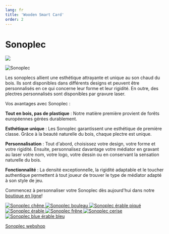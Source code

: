 ```yaml
---
lang: fr
title: 'Wooden Smart Card'
order: 2
---
```


<div class="full-width-kenburns">
<div class="wrap-bg-image">

# Sonoplec

![](/assets/images/arrow-d-white.svg)

</div>
<img srcset="/assets/images/sonoplec/sonoplec_overview-min.jpg"
     src="/assets/images/sonoplec/sonoplec_overview-min.jpg" alt="Sonoplec">
</div>

<div class="full-width-grey">
<div class="wrap -cols1">

Les sonoplecs allient une esthétique attrayante et unique au son chaud du bois. Ils sont disponibles dans différents designs et peuvent être personnalisés en ce qui concerne leur forme et leur rigidité. En outre, des plectres personnalisés sont disponibles par gravure laser.

Vos avantages avec Sonoplec :

**Tout en bois, pas de plastique** : Notre matière première provient de forêts européennes gérées durablement.

**Esthétique unique** : Les Sonoplec garantissent une esthétique de première classe. Grâce à la beauté naturelle du bois, chaque plectre est unique.

**Personnalisation** : Tout d'abord, choisissez votre design, votre forme et votre rigidité. Ensuite, personnalisez davantage votre médiator en gravant au laser votre nom, votre logo, votre dessin ou en conservant la sensation naturelle du bois.

**Fonctionnalité** : La densité exceptionnelle, la rigidité adaptable et le toucher authentique permettent à tout joueur de trouver le type de médiator adapté à son style de jeu.

Commencez à personnaliser votre Sonoplec dès aujourd'hui dans notre [boutique en ligne](https://www.sonoplec.ch/)!

</div>
</div>

<div class="full-width">
<div class="wrap">

<div class="picturegallery">
      <a href="/assets/images/sonoplec/oak_80.jpg">
          <img src="/assets/images/sonoplec/sonoplec_oak-min_10.jpg" alt="Sonoplec chêne">
      </a>
      <a href="/assets/images/sonoplec/curlybirch_80.jpg">
          <img src="/assets/images/sonoplec/sonoplec_curlybirch-min_10.jpg" alt="Sonoplec bouleau">
      </a>
      <a href="/assets/images/sonoplec/vogelaugenahorn_80.jpg">
          <img src="/assets/images/sonoplec/sonoplec_vogelaugenahorn-min_10.jpg" alt="Sonoplec érable piqué">
      </a>
      <a href="/assets/images/sonoplec/ahorn_80.jpg">
          <img src="/assets/images/sonoplec/sonoplec_maple-min_10.jpg" alt="Sonoplec érable">
      </a>
      <a href="/assets/images/sonoplec/ash_80.jpg">
          <img src="/assets/images/sonoplec/sonoplec_ash-min_10.jpg" alt="Sonoplec frêne">
      </a>
      <a href="/assets/images/sonoplec/cherry_80.jpg">
          <img src="/assets/images/sonoplec/sonoplec_cherry-min_10.jpg" alt="Sonoplec cerise">
      </a>
      <a href="/assets/images/sonoplec/bluemaple_80.jpg">
          <img src="/assets/images/sonoplec/sonoplec_bluemaple-min_10.jpg" alt="Sonoplec blue érable bleu">
      </a>
</div>

<a class="btn -red" href="https://www.sonoplec.ch/">Sonoplec webshop</a>

</div>
</div>
